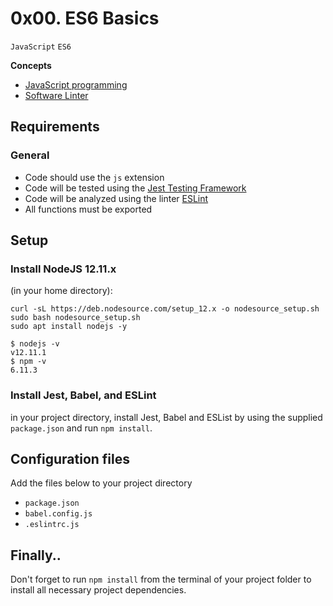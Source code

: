 # 0x00. ES6 Basics
`JavaScript` `ES6`

**Concepts**
* [JavaScript programming](https://intranet.alxswe.com/concepts/852)
* [Software Linter](https://intranet.alxswe.com/concepts/542)

## Requirements
### General
* Code should use the `js` extension
* Code will be tested using the [Jest Testing Framework](https://jestjs.io/)
* Code will be analyzed using the linter [ESLint](https://eslint.org/)
* All functions must be exported

## Setup
### Install NodeJS 12.11.x
(in your home directory):

```
curl -sL https://deb.nodesource.com/setup_12.x -o nodesource_setup.sh
sudo bash nodesource_setup.sh
sudo apt install nodejs -y
```

```
$ nodejs -v
v12.11.1
$ npm -v
6.11.3
```

### Install Jest, Babel, and ESLint
in your project directory, install Jest, Babel and ESList by using the supplied `package.json` and run `npm install`.

## Configuration files
Add the files below to your project directory
* `package.json`
* `babel.config.js`
* `.eslintrc.js`

## Finally..
Don't forget to run `npm install` from the terminal of your project folder to install all necessary project dependencies.
